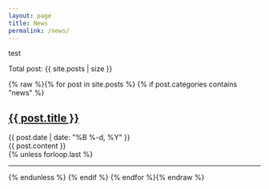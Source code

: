 ```yaml
---
layout: page
title: News
permalink: /news/
---
```



test

Total post: {{ site.posts | size }}

{% raw %}{% for post in site.posts %}
  {% if post.categories contains "news" %}
  <article>
    <h2><a href="{{ post.url }}">{{ post.title }}</a></h2>
    <time>{{ post.date | date: "%B %-d, %Y" }}</time>
    <div>{{ post.content }}</div>
  </article>
  {% unless forloop.last %}<hr>{% endunless %}
  {% endif %}
{% endfor %}{% endraw %}
